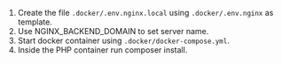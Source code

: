 1. Create the file `.docker/.env.nginx.local` using `.docker/.env.nginx` as template.
2. Use NGINX_BACKEND_DOMAIN to set server name.
3. Start docker container using `.docker/docker-compose.yml`.
4. Inside the PHP container run composer install.
